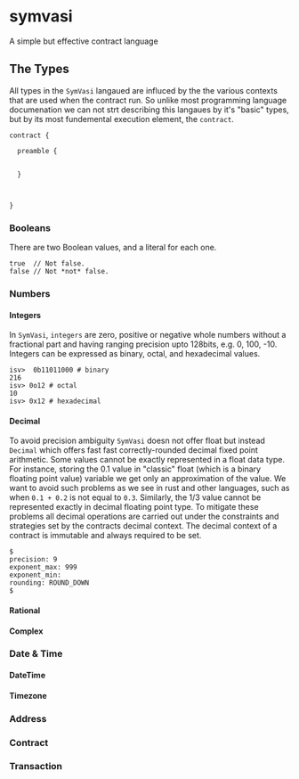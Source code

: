 # symvasi
A simple but effective contract language

## The Types

All types in the `SymVasi` langaued are influced by the the various contexts that are used when the contract run. So unlike most programming language documenation we can not strt describing this langaues by it's "basic" types, but by its most fundemental execution element, the `contract`.

```
contract {

  preamble {
    
  
  }
  
  

}

```


### Booleans
There are two Boolean values, and a literal for each one.
```
true  // Not false.
false // Not *not* false.
```

### Numbers

#### Integers
In `SymVasi`, `integers` are zero, positive or negative whole numbers without a fractional part and having ranging precision upto 128bits, e.g. 0, 100, -10. Integers can be expressed as binary, octal, and hexadecimal values.
```
isv>  0b11011000 # binary
216
isv> 0o12 # octal
10
isv> 0x12 # hexadecimal

```


#### Decimal
To avoid precision ambiguity `SymVasi` doesn not offer float but instead `Decimal` which offers fast fast correctly-rounded decimal fixed point arithmetic. Some values cannot be exactly represented in a float data type. For instance, storing the 0.1 value in "classic" float (which is a binary floating point value) variable we get only an approximation of the value. We want to avoid such problems as we see in rust and other languages, such as when `0.1 + 0.2` is not equal to `0.3`. Similarly, the 1/3 value cannot be represented exactly in decimal floating point type. To mitigate these problems all decimal operations are carried out under the constraints and strategies set by the contracts decimal context. The decimal context of a contract is immutable and always required to be set.


```
$
precision: 9
exponent_max: 999
exponent_min:
rounding: ROUND_DOWN
$
```




#### Rational

#### Complex

### Date & Time
#### DateTime
#### Timezone

### Address

### Contract

### Transaction



